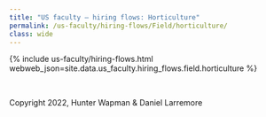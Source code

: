 ```yaml
---
title: "US faculty — hiring flows: Horticulture"
permalink: /us-faculty/hiring-flows/Field/horticulture/
class: wide
---
```


{% include us-faculty/hiring-flows.html webweb_json=site.data.us_faculty.hiring_flows.field.horticulture %}

<br>

Copyright 2022, Hunter Wapman & Daniel Larremore